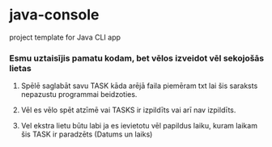 # java-console
project template for Java CLI app


### Esmu uztaisījis pamatu kodam, bet vēlos izveidot vēl sekojošās lietas

1. Spēlē saglabāt savu TASK kāda arējā faila piemēram txt lai šis saraksts nepazustu programmai beidzoties. 

2. Vēl es vēlo spēt atzīmē vai TASKS ir izpildīts vai arī nav izpildīts. 

3. Vel ekstra lietu būtu labi ja es ievietotu vēl papildus laiku, kuram laikam šis TASK ir paradzēts (Datums un laiks)